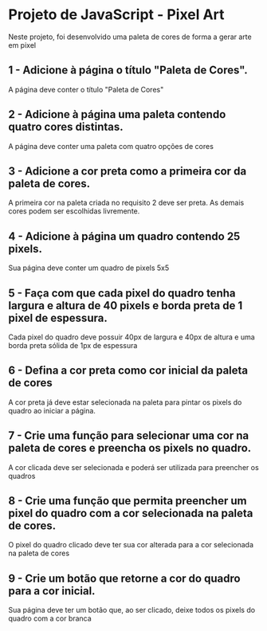 <h1>Projeto de JavaScript - Pixel Art </h1>
Neste projeto, foi desenvolvido uma paleta de cores de forma a gerar arte em pixel

<h2>1 - Adicione à página o título "Paleta de Cores".</h2>
<p>A página deve conter o título "Paleta de Cores"</p>
<h2>2 - Adicione à página uma paleta contendo quatro cores distintas.</h2>
<p>A página deve conter uma paleta com quatro opções de cores</p>
<h2>3 - Adicione a cor preta como a primeira cor da paleta de cores.</h2>
<p>A primeira cor na paleta criada no requisito 2 deve ser preta. As demais cores podem ser escolhidas livremente.</p>
<h2>4 - Adicione à página um quadro contendo 25 pixels.</h2>
<p>Sua página deve conter um quadro de pixels 5x5</p>
<h2>5 - Faça com que cada pixel do quadro tenha largura e altura de 40 pixels e borda preta de 1 pixel de espessura.</h2>
<p>Cada pixel do quadro deve possuir 40px de largura e 40px de altura e uma borda preta sólida de 1px de espessura</p>
<h2>6 - Defina a cor preta como cor inicial da paleta de cores</h2>
<p>A cor preta já deve estar selecionada na paleta para pintar os pixels do quadro ao iniciar a página.</p>
<h2>7 - Crie uma função para selecionar uma cor na paleta de cores e preencha os pixels no quadro.</h2>
<p>A cor clicada deve ser selecionada e poderá ser utilizada para preencher os quadros</p>
<h2>8 - Crie uma função que permita preencher um pixel do quadro com a cor selecionada na paleta de cores.</h2>
<p>O pixel do quadro clicado deve ter sua cor alterada para a cor selecionada na paleta de cores</p>
<h2>9 - Crie um botão que retorne a cor do quadro para a cor inicial.</h2>
<p>Sua página deve ter um botão que, ao ser clicado, deixe todos os pixels do quadro com a cor branca</p>
